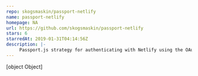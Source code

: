 ```yaml
---
repo: skogsmaskin/passport-netlify
name: passport-netlify
homepage: NA
url: https://github.com/skogsmaskin/passport-netlify
stars: 6
starredAt: 2019-01-31T04:14:56Z
description: |-
     Passport.js strategy for authenticating with Netlify using the OAuth 2.0 API.
---
```


[object Object]
